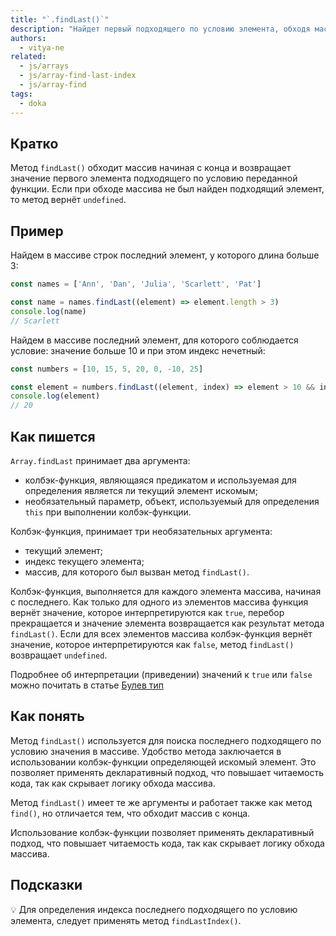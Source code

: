 ```yaml
---
title: "`.findLast()`"
description: "Найдет первый подходящего по условию элемента, обходя массив начиная с конца."
authors:
  - vitya-ne
related:
  - js/arrays
  - js/array-find-last-index
  - js/array-find
tags:
  - doka
---
```


## Кратко

Метод `findLast()` обходит массив начиная с конца и возвращает значение первого элемента подходящего по условию переданной функции. Если при обходе массива не был найден подходящий элемент, то метод вернёт `undefined`.

## Пример

Найдем в массиве строк последний элемент, у которого длина больше 3:

```js
const names = ['Ann', 'Dan', 'Julia', 'Scarlett', 'Pat']

const name = names.findLast((element) => element.length > 3)
console.log(name)
// Scarlett
```

Найдем в массиве последний элемент, для которого соблюдается условие: значение больше 10 и при этом индекс нечетный:

```js
const numbers = [10, 15, 5, 20, 0, -10, 25]

const element = numbers.findLast((element, index) => element > 10 && index % 2 === 1 )
console.log(element)
// 20
```

## Как пишется

`Array.findLast` принимает два аргумента:
- колбэк-функция, являющаяся предикатом и используемая для определения является ли текущий элемент искомым;
- необязательный параметр, объект, используемый для определения `this` при выполнении колбэк-функции.

Колбэк-функция, принимает три необязательных аргумента:
- текущий элемент;
- индекс текущего элемента;
- массив, для которого был вызван метод `findLast()`.

Колбэк-функция, выполняется для каждого элемента массива, начиная с последнего. Как только для одного из элементов массива функция вернёт значение, которое интерпретируются как `true`, перебор прекращается и значение элемента возвращается как результат метода `findLast()`.
Если для всех элементов массива колбэк-функция вернёт значение, которое интерпретируются как `false`, метод `findLast()` возвращает `undefined`.

Подробнее об интерпретации (приведении) значений к `true` или `false` можно почитать в статье [Булев тип](https://doka.guide/js/boolean/#vyrazheniya)

## Как понять

Метод `findLast()` используется для поиска последнего подходящего по условию значения в массиве. Удобство метода заключается в использовании колбэк-функции определяющей искомый элемент. Это позволяет применять декларативный подход, что повышает читаемость кода, так как скрывает логику обхода массива.

Метод `findLast()` имеет те же аргументы и работает также как метод `find()`, но отличается тем, что обходит массив с конца.

Использование колбэк-функции позволяет применять декларативный подход, что повышает читаемость кода, так как скрывает логику обхода массива.

## Подсказки

💡 Для определения индекса последнего подходящего по условию элемента, следует применять метод `findLastIndex()`.
